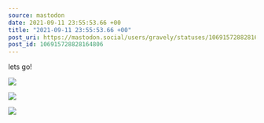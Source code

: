 ```yaml
---
source: mastodon
date: 2021-09-11 23:55:53.66 +00
title: "2021-09-11 23:55:53.66 +00"
post_uri: https://mastodon.social/users/gravely/statuses/106915728828164806
post_id: 106915728828164806
---
```

lets go!


![](/images/106915728515792868.jpg)

![](/images/106915728648383740.jpg)

![](/images/106915728781720552.jpg)

